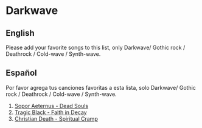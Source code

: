 # Darkwave

## English

Please add your favorite songs to this list, only Darkwave/ Gothic rock / Deathrock / Cold-wave / Synth-wave.

## Español

Por favor agrega tus canciones favoritas a esta lista, solo Darkwave/ Gothic rock / Deathrock / Cold-wave / Synth-wave.

1. [Sopor Aeternus - Dead Souls](https://www.youtube.com/watch?v=IER0WL65VFA)
2. [Tragic Black - Faith in Decay](https://www.youtube.com/watch?v=Ce9d_VkjZZ8)
3. [Christian Death - Spiritual Cramp](https://www.youtube.com/watch?v=An-r-XU_D90&list=RDEMzuIyxhYBJm30C-j00F7hSw&index=2)
